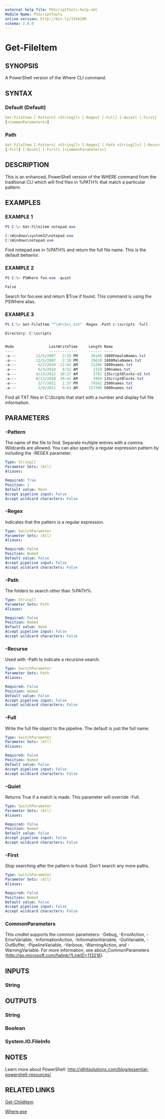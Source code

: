 ```yaml
---
external help file: PSScriptTools-help.xml
Module Name: PSScriptTools
online version: http://bit.ly/31VAIHR
schema: 2.0.0
---
```


# Get-FileItem

## SYNOPSIS

A PowerShell version of the Where CLI command.

## SYNTAX

### Default (Default)

```yaml
Get-FileItem [-Pattern] <String[]> [-Regex] [-Full] [-Quiet] [-First]
[<CommonParameters>]
```

### Path

```yaml
Get-FileItem [-Pattern] <String[]> [-Regex] [-Path <String[]>] [-Recurse]
[-Full] [-Quiet] [-First] [<CommonParameters>]
```

## DESCRIPTION

This is an enhanced, PowerShell version of the WHERE command from the traditional CLI which will find files in %PATH% that match a particular pattern.

## EXAMPLES

### EXAMPLE 1

```powershell
PS C:\> Get-Fileitem notepad.exe

C:\Windows\system32\notepad.exe
C:\Windows\notepad.exe
```

Find notepad.exe in %PATH% and return the full file name. This is the default behavior.

### EXAMPLE 2

```powershell
PS C:\> PSWhere foo.exe -quiet

False
```

Search for foo.exe and return $True if found. This command is using the PSWhere alias.

### EXAMPLE 3

```powershell
PS C:\> Get-FileItem "^\d+\S+\.txt" -Regex -Path c:\scripts -full

Directory: C:\scripts


Mode                LastWriteTime     Length Name
----                -------------     ------ ----
-a---         12/5/2007   2:19 PM      30146 1000FemaleNames.txt
-a---         12/5/2007   2:19 PM      29618 1000MaleNames.txt
-a---          6/2/2010  11:02 AM      31206 1000names.txt
-a---          6/3/2010   8:52 AM       3154 100names.txt
-a---         4/13/2012  10:27 AM       3781 13ScriptBlocks-v2.txt
-a---         8/13/2010  10:41 AM       3958 13ScriptBlocks.txt
-a---          2/7/2011   1:37 PM      78542 2500names.txt
-a---          2/8/2011   9:43 AM     157396 5000names.txt
```

Find all TXT files in C:\Scripts that start with a number and display full file information.

## PARAMETERS

### -Pattern

The name of the file to find. Separate multiple entries with a comma.
Wildcards are allowed. You can also specify a regular expression pattern by including the -REGEX parameter.

```yaml
Type: String[]
Parameter Sets: (All)
Aliases:

Required: True
Position: 1
Default value: None
Accept pipeline input: False
Accept wildcard characters: False
```

### -Regex

Indicates that the pattern is a regular expression.

```yaml
Type: SwitchParameter
Parameter Sets: (All)
Aliases:

Required: False
Position: Named
Default value: False
Accept pipeline input: False
Accept wildcard characters: False
```

### -Path

The folders to search other than %PATH%.

```yaml
Type: String[]
Parameter Sets: Path
Aliases:

Required: False
Position: Named
Default value: None
Accept pipeline input: False
Accept wildcard characters: False
```

### -Recurse

Used with -Path to indicate a recursive search.

```yaml
Type: SwitchParameter
Parameter Sets: Path
Aliases:

Required: False
Position: Named
Default value: False
Accept pipeline input: False
Accept wildcard characters: False
```

### -Full

Write the full file object to the pipeline. The default is just the full name.

```yaml
Type: SwitchParameter
Parameter Sets: (All)
Aliases:

Required: False
Position: Named
Default value: False
Accept pipeline input: False
Accept wildcard characters: False
```

### -Quiet

Returns True if a match is made. This parameter will override -Full.

```yaml
Type: SwitchParameter
Parameter Sets: (All)
Aliases:

Required: False
Position: Named
Default value: False
Accept pipeline input: False
Accept wildcard characters: False
```

### -First

Stop searching after the pattern is found. Don't search any more paths.

```yaml
Type: SwitchParameter
Parameter Sets: (All)
Aliases:

Required: False
Position: Named
Default value: False
Accept pipeline input: False
Accept wildcard characters: False
```

### CommonParameters

This cmdlet supports the common parameters: -Debug, -ErrorAction, -ErrorVariable, -InformationAction, -InformationVariable, -OutVariable, -OutBuffer, -PipelineVariable, -Verbose, -WarningAction, and -WarningVariable.
For more information, see about_CommonParameters (http://go.microsoft.com/fwlink/?LinkID=113216).

## INPUTS

### String

## OUTPUTS

### String

### Boolean

### System.IO.FileInfo

## NOTES

Learn more about PowerShell: http://jdhitsolutions.com/blog/essential-powershell-resources/

## RELATED LINKS

[Get-ChildItem]()

[Where.exe]()
